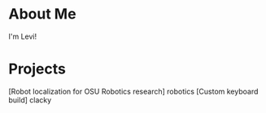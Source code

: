 # About Me
I'm Levi!

# Projects
[Robot localization for OSU Robotics research] robotics
[Custom keyboard build] clacky